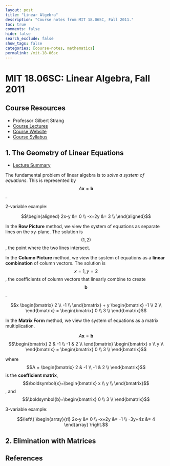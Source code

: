 ```yaml
---
layout: post
title: "Linear Algebra"
description: "Course notes from MIT 18.06SC, Fall 2011."
toc: true
comments: false
hide: false
search_exclude: false
show_tags: false
categories: [course-notes, mathematics]
permalink: /mit-18-06sc
---
```


# MIT 18.06SC: Linear Algebra, Fall 2011

## Course Resources
* Professor Gilbert Strang
* [Course Lectures]()
* [Course Website](https://ocw.mit.edu/courses/mathematics/18-06sc-linear-algebra-fall-2011/index.htm)
* [Course Syllabus](https://ocw.mit.edu/courses/mathematics/18-06sc-linear-algebra-fall-2011/syllabus/)

## 1. The Geometry of Linear Equations

* [Lecture Summary](https://ocw.mit.edu/courses/mathematics/18-06sc-linear-algebra-fall-2011/ax-b-and-the-four-subspaces/the-geometry-of-linear-equations/MIT18_06SCF11_Ses1.1sum.pdf)

The fundamental problem of linear algebra is to *solve a system of equations*. This is represented by $$A\boldsymbol{x} = \boldsymbol{b}$$.

2-variable example:

$$\begin{aligned} 2x-y &= 0 \\ -x+2y &= 3 \\ \end{aligned}$$

In the **Row Picture** method, we view the system of equations as separate lines on the xy-plane. The solution is $$(1, 2)$$, the point where the two lines intersect.

In the **Column Picture** method, we view the system of equations as a **linear combination** of column vectors. The solution is $$x=1,y=2$$, the coefficients of column vectors that linearly combine to create $$\boldsymbol{b}$$.

$$x \begin{bmatrix} 2 \\ -1 \\ \end{bmatrix} + y \begin{bmatrix} -1 \\ 2 \\ \end{bmatrix} = \begin{bmatrix} 0 \\ 3 \\ \end{bmatrix}$$

In the **Matrix Form** method, we view the system of equations as a matrix multiplication.

$$A\boldsymbol{x} = \boldsymbol{b}$$
$$\begin{bmatrix} 2 & -1 \\ -1 & 2 \\ \end{bmatrix} \begin{bmatrix} x \\ y \\ \end{bmatrix} = \begin{bmatrix} 0 \\ 3 \\ \end{bmatrix}$$

where $$A = \begin{bmatrix} 2 & -1 \\ -1 & 2 \\ \end{bmatrix}$$ is the **coefficient matrix**, $$\boldsymbol{x}=\begin{bmatrix} x \\ y \\ \end{bmatrix}$$, and $$\boldsymbol{b}=\begin{bmatrix} 0 \\ 3 \\ \end{bmatrix}$$

3-variable example:

$$\left\{ \begin{array}{rl} 2x-y &= 0 \\ -x+2y &= -1 \\ -3y+4z &= 4 \end{array} \right.$$

## 2. Elimination with Matrices


## References
[^1]: Footnote